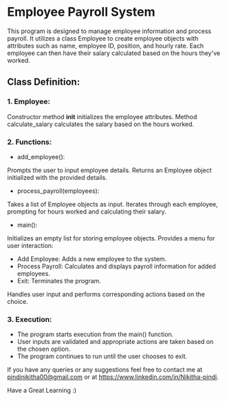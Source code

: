 # Employee Payroll System

This program is designed to manage employee information and process payroll. It utilizes a class Employee to create employee objects with attributes such as name, employee ID, position, and hourly rate. Each employee can then have their salary calculated based on the hours they've worked.

## Class Definition:

### 1. Employee:
Constructor method __init__ initializes the employee attributes.
Method calculate_salary calculates the salary based on the hours worked.
### 2. Functions:

* add_employee():

Prompts the user to input employee details.
Returns an Employee object initialized with the provided details.
* process_payroll(employees):

Takes a list of Employee objects as input.
Iterates through each employee, prompting for hours worked and calculating their salary.
* main():

Initializes an empty list for storing employee objects.
Provides a menu for user interaction:
* Add Employee: Adds a new employee to the system.
* Process Payroll: Calculates and displays payroll information for added employees.
* Exit: Terminates the program.

Handles user input and performs corresponding actions based on the choice.
### 3. Execution:

* The program starts execution from the main() function.
* User inputs are validated and appropriate actions are taken based on the chosen option.
* The program continues to run until the user chooses to exit.

If you have any queries or any suggestions feel free to contact me at pindinikitha00@gmail.com or at https://www.linkedin.com/in/Nikitha-pindi.

Have a Great Learning :)
